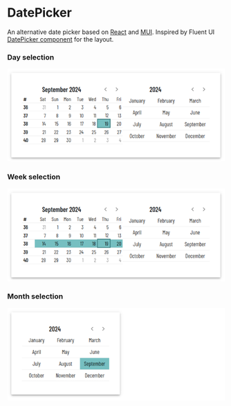 # DatePicker

An alternative date picker based on [React](https://react.dev/) and [MUI](https://mui.com/).
Inspired by Fluent UI [DatePicker component](https://developer.microsoft.com/en-us/fluentui#/controls/web/datepicker) for the layout.

### Day selection

![Day selection](./doc/selection-day.png)

### Week selection

![Week selection](./doc/selection-week.png)

### Month selection

![Month selection](./doc/selection-month.png)
